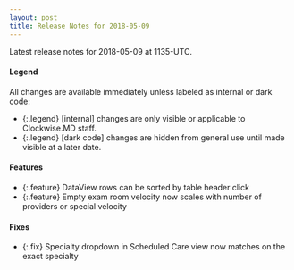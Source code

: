 ```yaml
---
layout: post
title: Release Notes for 2018-05-09
---
```


Latest release notes for 2018-05-09 at 1135-UTC.

<div class='legend' markdown='1'>

#### Legend

All changes are available immediately unless labeled as internal or dark code:

- {:.legend} [internal] changes are only visible or applicable to Clockwise.MD staff.
- {:.legend} [dark code] changes are hidden from general use until made visible at a later date.

</div>

<div class='features' markdown='1'>

#### Features

- {:.feature} DataView rows can be sorted by table header click
- {:.feature} Empty exam room velocity now scales with number of providers or special velocity

</div>

<div class='fixes' markdown='1'>

#### Fixes

- {:.fix} Specialty dropdown in Scheduled Care view now matches on the exact specialty

</div>
